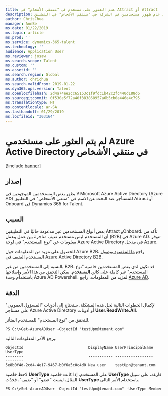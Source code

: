 ```yaml
---
title: عدم العثور على مستخدم في "منتقي الأشخاص" في Attract أو Attract
description: يشرح هذا الموضوع الخطوات التي يجب اتخاذها عند عدم ظهور مستخدمين في الشركة في "منتقي الأشخاص" في التطبيق Attract أو Onboard في Dynamics 365 for Talent.
author: ChrisChua
manager: AnnBe
ms.date: 01/22/2019
ms.topic: article
ms.prod: ''
ms.service: dynamics-365-talent
ms.technology: ''
audience: Application User
ms.reviewer: josaw
ms.search.scope: Talent
ms.custom: ''
ms.assetid: ''
ms.search.region: Global
ms.author: chrichua
ms.search.validFrom: 2019-01-22
ms.dyn365.ops.version: Talent
ms.openlocfilehash: 2d4a74ee2cc65153c1f9fdc1b42c2fc440d188d6
ms.sourcegitcommit: 0f530e5f72a40f383868957a6b5cb0e446e4c795
ms.translationtype: HT
ms.contentlocale: ar-SA
ms.lasthandoff: 01/29/2019
ms.locfileid: "303164"
---
```

# <a name="azure-active-directory-users-not-found-in-people-picker"></a>لم يتم العثور على مستخدمي Azure Active Directory في منتقي الأشخاص

[!include [banner](includes/banner.md)]

## <a name="issue"></a>إصدار

لا يظهر بعض المستخدمين الموجودين في Microsoft Azure Active Directory (Azure AD) للمستأجر عند البحث عن الاسم في "منتقي الأشخاص" في التطبيق Attract أو Onboard في Dynamics 365 for Talent.

## <a name="cause"></a>السبب

بعض أنواع المستخدمين غير مدعومة حاليًا في التطبيقين Attract وOnboard. تأكد من أن المستخدم ليس مستخدم ضيف متاجرة بين عمل وعمل (B2B) في Azure AD. تتوفر معلومات عن "نوع المستخدم" في لوحة Azure Active Directory في مدخل Azure.

للحصول على مزيد من المعلومات حول Azure B2B، راجع [ما المقصود بوصول المستخدم الضيف في Azure Active Directory B2B](https://docs.microsoft.com/en-us/azure/active-directory/b2b/what-is-b2b).

بالنسبة إلى المستخدمين من غير B2B، قد تكون لدى بعض المستخدمين خاصية "نوع المستخدم" غير كاملة على كائن **المستخدم**. يمكن التحقق من هذا الأمر وإصلاحها باستخدام وحدة Azure AD Powershell. لمزيد من المعلومات، راجع [Azure AD](https://docs.microsoft.com/en-us/powershell/module/azuread/?view=azureadps-2.0).

## <a name="resolution"></a>الدقة

لإكمال الخطوات التالية لحل هذه المشكلة، ستحتاج إلى أذونات "المسؤول العمومي" على مستأجر Azure Active Directory أو أذونات **User.ReadWrite.All**.

للتحقق من "نوع المستخدم" للمستخدم المتأثر.

```
PS C:\>Get-AzureADUser -ObjectId "testUpn@tenant.com"
```
يرجع الأمر المعلومات التالية.
```
ObjectId                             DisplayName UserPrincipalName      UserType
--------                             ----------- -----------------      --------
5e8b0f4d-2cd4-4e17-9467-b0f6a5c0c4d0 New user    testUpn@tenant.com     
```
لاحظ خاصية **UserType** على المستخدم. إذا كانت خاصية **UserType** فارغة، على سبيل المثال، ليست "عضو" أو "ضيف"، فحدّث **UserType** باستخدام الأمر التالي.

```
PS C:\>Set-AzureADUser -ObjectId "testUpn@tenant.com" -UserType Member
```
